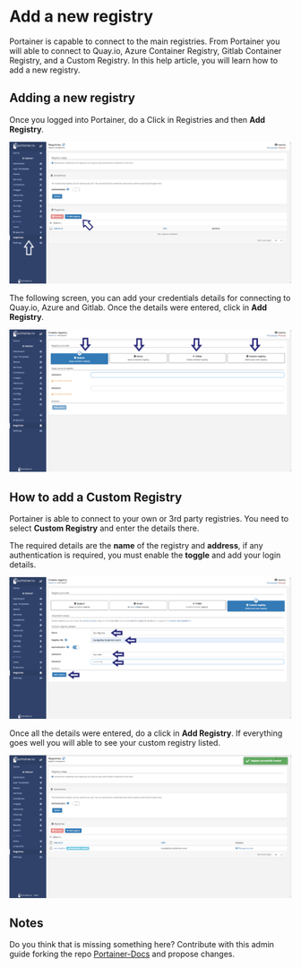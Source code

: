 # Add a new registry

Portainer is capable to connect to the main registries. From Portainer you will able to connect to Quay.io, Azure Container Registry, Gitlab Container Registry, and a Custom Registry. In this help article, you will learn how to add a new registry.

## Adding a new registry

Once you logged into Portainer, do a Click in Registries and then <b>Add Registry</b>.

![registries](assets/registry1.png)

The following screen, you can add your credentials details for connecting to Quay.io, Azure and Gitlab. Once the details were entered, click in <b>Add Registry</b>.

![registries](assets/registry2.png)

## How to add a Custom Registry

Portainer is able to connect to your own or 3rd party registries. You need to select <b>Custom Registry</b> and enter the details there.

The required details are the <b>name</b> of the registry and <b>address</b>, if any authentication is required, you must enable the <b>toggle</b> and add your login details.

![registries](assets/registry3.png)

Once all the details were entered, do a click in <b>Add Registry</b>. If everything goes well you will able to see your custom registry listed.

![registries](assets/registry4.png)

## Notes

Do you think that is missing something here? Contribute with this admin guide forking the repo [Portainer-Docs](https://github.com/portainer/portainer-docs) and propose changes.
